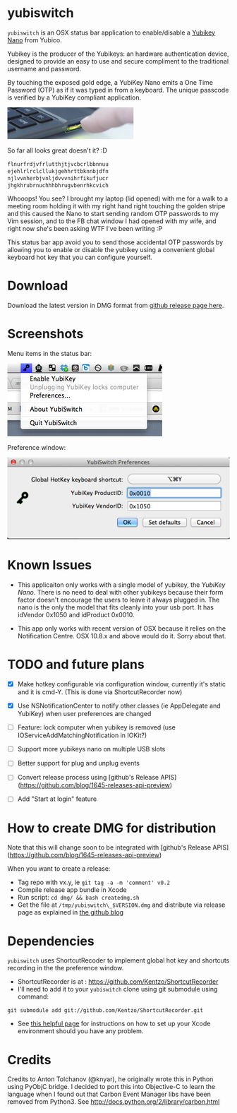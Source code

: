 yubiswitch
==========

`yubiswitch` is an OSX status bar application to enable/disable a
[Yubikey Nano](http://www.yubico.com/products/yubikey-hardware/yubikey-nano)
from Yubico.

Yubikey is the producer of the Yubikeys: an hardware  authentication device,
designed to provide an easy to use and secure compliment to the traditional
username and password.

By touching the exposed gold edge, a YubiKey Nano emits a One Time Password
(OTP) as if it was typed in from a keyboard. The unique passcode is verified by
a YubiKey compliant application.

![Yubikey Nano picture](/images/nano.jpg)

So far all looks great doesn't it? :D

```
flnurfrdjvfrlutthjtjvcbcrlbbnnuu
ejehlrlrclcllukjgehhrttbknnbjdfn
njlvvnherbjvnljdvvvnihrfikufjucr
jhgkhrubrnuchhhbhrugvbenrhkcvich
```

Whooops! You see? I brought my laptop (lid opened) with me for a walk to a
meeting room holding it with my right hand right touching the golden stripe and
this caused the Nano to start sending random OTP passwords to my Vim session,
and to the FB chat window I had opened with my wife, and right now she's been
asking WTF I've been writing :P

This status bar app avoid you to send those accidental OTP passwords by allowing
you to enable or disable the yubikey using a convenient global keyboard hot key
that you can configure yourself.

Download
========

Download the latest version in DMG format from
[github release page here](https://github.com/pallotron/yubiswitch/releases/).

Screenshots
===========

Menu items in the status bar:

![Menu items screenshot](/images/screenshot-menuitems.png)

Preference window:

![Menu items screenshot](/images/screenshot-prefs.png)

Known Issues
============

* This applicaiton only works with a single model of yubikey,
the *YubiKey Nano*. There is no need to deal with other yubikeys because their
form factor doesn't encourage the users to leave it always plugged in.
The nano is the only the model that fits cleanly into your usb port. It has
idVendor 0x1050 and idProduct 0x0010.

* This app only works with recent version of OSX because it relies on the
Notification Centre. OSX 10.8.x and above would do it. Sorry about that.

TODO and future plans
=====================

- [x] Make hotkey configurable via configuration window, currently it's static
and it is cmd-Y. (This is done via ShortcutRecorder now)

- [x] Use NSNotificationCenter to notify other classes (ie AppDelegate and
YubiKey) when user preferences are changed

- [ ] Feature: lock computer when yubikey is removed (use
IOServiceAddMatchingNotification in IOKit?)

- [ ] Support more yubikeys nano on multiple USB slots

- [ ] Better support for plug and unplug events

- [ ] Convert release process using [github's Release APIS]
(https://github.com/blog/1645-releases-api-preview)

- [ ] Add "Start at login" feature

How to create DMG for distribution
==================================

Note that this will change soon to be integrated with [github's Release APIS]
(https://github.com/blog/1645-releases-api-preview)

When you want to create a release:
* Tag repo with vx.y, ie `git tag -a -m 'comment' v0.2`
* Compile release app bundle in Xcode
* Run script: `cd dmg/ && bash createdmg.sh`
* Get the file at `/tmp/yubiswitch\_$VERSION.dmg` and distribute via release
page as explained in
[the github blog](https://github.com/blog/1547-release-your-software)

Dependencies
============

`yubiswitch` uses ShortcutRecoder to implement global hot key and shortcuts
recording in the the preference window.

* ShortcutRecorder is at : https://github.com/Kentzo/ShortcutRecorder
* I'll need to add it to your `yubiswitch` clone using git submodule using
command:

```
git submodule add git://github.com/Kentzo/ShortcutRecorder.git
```

* See [this helpful page](https://github.com/Kentzo/ShortcutRecorder) for
instructions on how to set up your Xcode environment should you have any
problem.

Credits
=======

Credits to Anton Tolchanov (@knyar), he originally wrote this in Python using
PyObjC bridge. I decided to port this into Objective-C to learn the language
when I found out that Carbon Event Manager libs have been removed from Python3.
See http://docs.python.org/2/library/carbon.html
